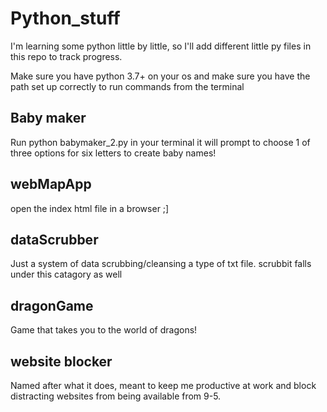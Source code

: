 # Python_stuff
I'm learning some python little by little, so I'll add different little py files in this repo to track progress.

Make sure you have python 3.7+ on your os and make sure you have the path set up correctly to run commands from the terminal


## Baby maker
Run python babymaker_2.py in your terminal it will prompt to choose 1 of three options for six letters to create baby names!

## webMapApp
open the index html file in a browser ;]

## dataScrubber 
Just a system of data scrubbing/cleansing a type of txt file. scrubbit falls under this catagory as well

## dragonGame
Game that takes you to the world of dragons!

## website blocker
Named after what it does, meant to keep me productive at work and block distracting websites from being available from 9-5.

